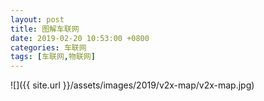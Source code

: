 ```yaml
---
layout: post
title: 图解车联网
date: 2019-02-20 10:53:00 +0800
categories: 车联网
tags: [车联网,物联网]
---
```


![]({{ site.url }}/assets/images/2019/v2x-map/v2x-map.jpg)